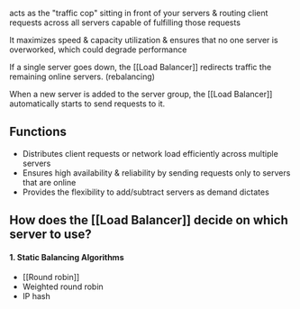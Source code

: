 acts as the "traffic cop" sitting in front of your servers & routing client requests across all servers capable of fulfilling those requests

It maximizes speed & capacity utilization & ensures that no one server is overworked, which could degrade performance

If a single server goes down, the [[Load Balancer]] redirects traffic the remaining online servers. (rebalancing)

When a new server is added to the server group, the [[Load Balancer]] automatically starts to send requests to it.
## Functions
- Distributes client requests or network load efficiently across multiple servers
- Ensures high availability & reliability by sending requests only to servers that are online
- Provides the flexibility to add/subtract servers as demand dictates
## How does the [[Load Balancer]] decide on which server to use?
#### 1. Static Balancing Algorithms
- [[Round robin]]
- Weighted round robin
- IP hash


